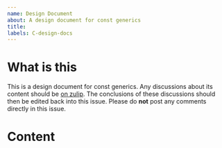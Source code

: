 ```yaml
---
name: Design Document
about: A design document for const generics
title:
labels: C-design-docs
---
```


# What is this

This is a design document for const generics. Any discussions about its content should be [on zulip](https://rust-lang.zulipchat.com/#narrow/stream/260443-project-const-generics). The conclusions of these discussions should then be edited back into this issue. Please do **not** post any comments directly in this issue.

# Content 

